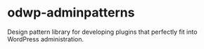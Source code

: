 # odwp-adminpatterns
Design pattern library for developing plugins that perfectly fit into WordPress administration.
